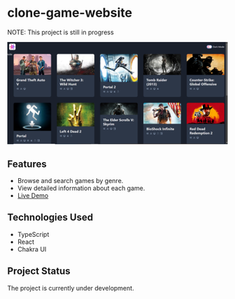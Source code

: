 # clone-game-website

NOTE: This project is still in progress

![Clone-game Website Screenshot](src/assets/demo.png)

## Features

- Browse and search games by genre.
- View detailed information about each game.
- [Live Demo](https://kudoo39.github.io/clone-game-website/)

## Technologies Used

- TypeScript
- React
- Chakra UI

## Project Status

The project is currently under development.
